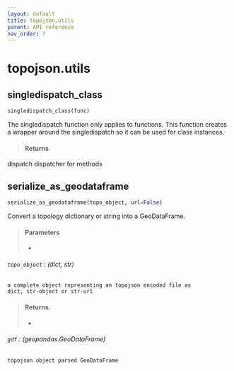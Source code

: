 ```yaml
---
layout: default
title: topojson.utils
parent: API reference
nav_order: 7
---
```



# topojson.utils

## singledispatch_class
```python
singledispatch_class(func)
```

The singledispatch function only applies to functions. This function creates a
wrapper around the singledispatch so it can be used for class instances.

>#### Returns
dispatch
    dispatcher for methods

## serialize_as_geodataframe
```python
serialize_as_geodataframe(topo_object, url=False)
```

Convert a topology dictionary or string into a GeoDataFrame.

>#### Parameters
> + 
###### `topo_object` : (dict, str)
    a complete object representing an topojson encoded file as
    dict, str-object or str-url

>#### Returns
> + 
###### `gdf` : (geopandas.GeoDataFrame)
    topojson object parsed GeoDataFrame


